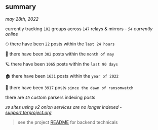 
## summary
_may 28th, 2022_

currently tracking `102` groups across `147` relays & mirrors - _`54` currently online_

⏲ there have been `22` posts within the `last 24 hours`

🦈 there have been `302` posts within the `month of may`

🪐 there have been `1065` posts within the `last 90 days`

🏚 there have been `1631` posts within the `year of 2022`

🦕 there have been `3917` posts `since the dawn of ransomwatch`

there are `49` custom parsers indexing posts

_`20` sites using v2 onion services are no longer indexed - [support.torproject.org](https://support.torproject.org/onionservices/v2-deprecation/)_

> see the project [README](https://github.com/joshhighet/ransomwatch#ransomwatch--) for backend technicals

